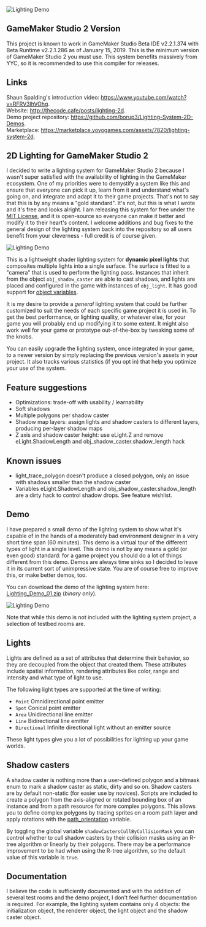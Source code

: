 ![Lighting Demo](http://thecode.cafe/assets/img/lighting-banner.png)

## GameMaker Studio 2 Version

This project is known to work in GameMaker Studio Beta IDE v2.2.1.374 with Beta Runtime v2.2.1.286 as of January 15, 2019. This is the minimum version of GameMaker Studio 2 you must use.
This system benefits massively from YYC, so it is recommended to use this compiler for releases.

## Links

Shaun Spalding's introduction video: https://www.youtube.com/watch?v=RFRV3lhVOhg.  
Website: http://thecode.cafe/posts/lighting-2d.  
Demo project repository: https://github.com/borup3/Lighting-System-2D-Demos.  
Marketplace: https://marketplace.yoyogames.com/assets/7820/lighting-system-2d.

## 2D Lighting for GameMaker Studio 2

I decided to write a lighting system for GameMaker Studio 2 because I wasn't super satisfied with the availability of lighting in the GameMaker ecosystem.
One of my priorities were to demystify a system like this and ensure that everyone can pick it up, learn from it and understand what's going on, and integrate and adapt it to their game projects.
That's not to say that this is by any means a "gold standard". It's not, but this is what I wrote and it's free and looks alright.
I am releasing this system for free under the [MIT License](http://thecode.cafe/assets/files/mit_license.txt), and it is open-source so everyone can make it better
and modify it to their heart's content. I welcome additions and bug fixes to the general design of the lighting system back into the repository so all users benefit from your cleverness - full credit is of course given.

![Lighting Demo](http://thecode.cafe/assets/img/lighting-use.png)

This is a lightweight shader lighting system for **dynamic pixel lights** that composites multiple lights into a single surface. The surface is fitted to a "camera" that is used to perform the lighting pass.
Instances that inherit from the object `obj_shadow_caster` are able to cast shadows, and lights are placed and configured in the game with instances of `obj_light`. It has good support for [object variables](https://www.yoyogames.com/blog/454/ghosted-parent-events-and-object-variables).

It is my desire to provide a *general* lighting system that could be further customized to suit the needs of each specific game project it is used in.
To get the best performance, or lighting quality, or whatever else, for your game you will probably end up modifying it to some extent. It might also work well for your game or prototype out-of-the-box by tweaking some of the knobs.

You can easily upgrade the lighting system, once integrated in your game, to a newer version by simply replacing the previous version's assets in your project.
It also tracks various statistics (if you opt in) that help you optimize your use of the system.

## Feature suggestions

- Optimizations: trade-off with usability / learnability
- Soft shadows
- Multiple polygons per shadow caster
- Shadow map layers: assign lights and shadow casters to different layers, producing per-layer shadow maps
- Z axis and shadow caster height: use eLight.Z and remove eLight.ShadowLength and obj_shadow_caster.shadow_length hack

## Known issues

- light_trace_polygon doesn't produce a closed polygon, only an issue with shadows smaller than the shadow caster
- Variables eLight.ShadowLength and obj_shadow_caster.shadow_length are a dirty hack to control shadow drops. See feature wishlist.

## Demo

I have prepared a small demo of the lighting system to show what it's capable of in the hands of a moderately bad environment designer in a very short time span (60 minutes).
This demo is a virtual tour of the different types of light in a single level. This demo is not by any means a gold (or even good) standard: for a game project you should do a lot of things different from this demo.
Demos are always time sinks so I decided to leave it in its current sort of unimpressive state. You are of course free to improve this, or make better demos, too.

You can download the demo of the lighting system here: [Lighting_Demo_01.zip](http://thecode.cafe/assets/files/Lighting_Demo_01.zip) (*binary only*).

![Lighting Demo](http://thecode.cafe/assets/img/lighting-office.png)

Note that while this demo is not included with the lighting system project, a selection of testbed rooms are.

## Lights

Lights are defined as a set of attributes that determine their behavior, so they are decoupled from the object that created them.
These attributes include spatial information, rendering attributes like color, range and intensity and what type of light to use.

The following light types are supported at the time of writing:

- `Point` Omnidirectional point emitter
- `Spot` Conical point emitter
- `Area` Unidirectional line emitter
- `Line` Bidirectional line emitter
- `Directional` Infinite directional light without an emitter source

These light types give you a lot of possibilities for lighting up your game worlds.

## Shadow casters

A shadow caster is nothing more than a user-defined polygon and a bitmask enum to mark a shadow caster as static, dirty and so on. Shadow casters are by default non-static (for easier use by novices).
Scripts are included to create a polygon from the axis-aligned or rotated bounding box of an instance and from a path resource for more complex polygons.
This allows you to define complex polygons by tracing sprites on a room path layer and apply rotations with the [path_orientation](https://docs2.yoyogames.com/source/_build/3_scripting/4_gml_reference/paths/path_orientation.html) variable.

By toggling the global variable `shadowCastersCullByCollisionMask` you can control whether to cull shadow casters by their collision masks using an R-tree algorithm or linearly by their polygons. There may be a performance improvement to be had when using the R-tree algorithm, so the default value of this variable is `true`.

## Documentation

I believe the code is sufficiently documented and with the addition of several test rooms and the demo project, I don't feel further documentation is required.
For example, the lighting system contains only 4 objects: the initialization object, the renderer object, the light object and the shadow caster object.